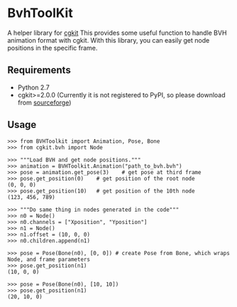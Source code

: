 BvhToolKit
==========
A helper library for [cgkit]
This provides some useful function to handle BVH animation format with cgkit.
With this library, you can easily get node positions in the specific frame.

Requirements
------------
* Python 2.7
* cgkit>=2.0.0 (Currently it is not registered to PyPI, so please download from [sourceforge])

Usage
-----
    >>> from BVHToolkit import Animation, Pose, Bone
    >>> from cgkit.bvh import Node

    >>> """Load BVH and get node positions."""
    >>> animation = BVHToolkit.Animation("path_to_bvh.bvh")
    >>> pose = animation.get_pose(3)    # get pose at third frame
    >>> pose.get_position(0)    # get position of the root node
    (0, 0, 0)
    >>> pose.get_position(10)   # get position of the 10th node
    (123, 456, 789)
    
    >>> """Do same thing in nodes generated in the code"""
    >>> n0 = Node()
    >>> n0.channels = ["Xposition", "Yposition"]
    >>> n1 = Node()
    >>> n1.offset = (10, 0, 0)
    >>> n0.children.append(n1)

    >>> pose = Pose(Bone(n0), [0, 0]) # create Pose from Bone, which wraps Node, and frame parameters
    >>> pose.get_position(n1)
    (10, 0, 0)

    >>> pose = Pose(Bone(n0), [10, 10])
    >>> pose.get_position(n1)
    (20, 10, 0)

  [cgkit]: http://cgkit.sourceforge.net/
  [sourceforge]: http://sourceforge.net/projects/cgkit/files/cgkit/
